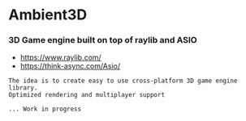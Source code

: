 # Ambient3D

### 3D Game engine built on top of raylib and ASIO

* https://www.raylib.com/
* https://think-async.com/Asio/


```
The idea is to create easy to use cross-platform 3D game engine library.
Optimized rendering and multiplayer support

... Work in progress
```
